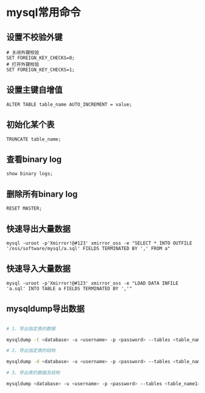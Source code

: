# mysql常用命令

## 设置不校验外键

```mysql
# 关闭外键校验
SET FOREIGN_KEY_CHECKS=0;
# 打开外键校验
SET FOREIGN_KEY_CHECKS=1;
```

## 设置主键自增值

```mysql
ALTER TABLE table_name AUTO_INCREMENT = value;
```

## 初始化某个表

```mysql
TRUNCATE table_name;
```

## 查看binary log

```mysql
show binary logs;
```

## 删除所有binary log

```mysql
RESET MASTER;
```

## 快速导出大量数据

```shell
mysql -uroot -p'Xmirror!@#123' xmirror_oss -e "SELECT * INTO OUTFILE '/oss/software/mysql/a.sql' FIELDS TERMINATED BY ',' FROM a"
```

## 快速导入大量数据

```shell
mysql -uroot -p'Xmirror!@#123' xmirror_oss -e "LOAD DATA INFILE 'a.sql' INTO TABLE a FIELDS TERMINATED BY ','"
```

## mysqldump导出数据

```bash

# 1、导出指定表的数据

mysqldump -t <database> -u <username> -p <password> --tables <table_name1> ... <table_name2> > xxx.sql

# 2、导出指定表的结构

mysqldump -d <database> -u <username> -p <password> --tables <table_name1> ... <table_name2> > xxx.sql

# 3、导出表的数据及结构

mysqldump <database> -u <username> -p <password> --tables <table_name1> ... <table_name2> > xxx.sql

```

